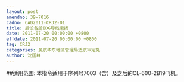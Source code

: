 ```yaml
---
layout: post
amendno: 39-7016
cadno: CAD2011-CRJ2-01
title: 后设备舱IDG导线磨损
date: 2011-07-20 00:00:00 +0800
effdate: 2011-07-20 00:00:00 +0800
tag: CRJ2
categories: 民航华东地区管理局适航审定处
author: 沈国峰
---
```


##适用范围:
本指令适用于序列号7003（含）及之后的CL-600-2B19飞机。

